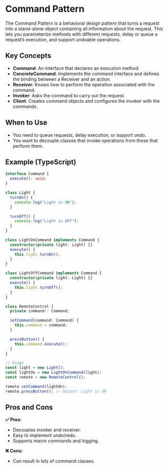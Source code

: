 # Command Pattern

The Command Pattern is a behavioral design pattern that turns a request into a stand-alone object containing all information about the request. This lets you parameterize methods with different requests, delay or queue a request’s execution, and support undoable operations.

## Key Concepts

- **Command**: An interface that declares an execution method.
- **ConcreteCommand**: Implements the command interface and defines the binding between a Receiver and an action.
- **Receiver**: Knows how to perform the operation associated with the command.
- **Invoker**: Asks the command to carry out the request.
- **Client**: Creates command objects and configures the invoker with the commands.

## When to Use

- You need to queue requests, delay execution, or support undo.
- You want to decouple classes that invoke operations from those that perform them.

## Example (TypeScript)

```ts
interface Command {
  execute(): void;
}

class Light {
  turnOn() {
    console.log("Light is ON");
  }

  turnOff() {
    console.log("Light is OFF");
  }
}

class LightOnCommand implements Command {
  constructor(private light: Light) {}
  execute() {
    this.light.turnOn();
  }
}

class LightOffCommand implements Command {
  constructor(private light: Light) {}
  execute() {
    this.light.turnOff();
  }
}

class RemoteControl {
  private command!: Command;

  setCommand(command: Command) {
    this.command = command;
  }

  pressButton() {
    this.command.execute();
  }
}

// Usage
const light = new Light();
const lightOn = new LightOnCommand(light);
const remote = new RemoteControl();

remote.setCommand(lightOn);
remote.pressButton(); // Output: Light is ON
```

## Pros and Cons

**✅ Pros:**

- Decouples invoker and receiver.
- Easy to implement undo/redo.
- Supports macro commands and logging.

**❌ Cons:**

- Can result in lots of command classes.
